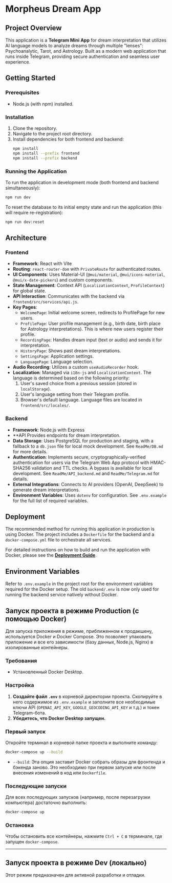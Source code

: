 # Morpheus Dream App

## Project Overview
This application is a **Telegram Mini App** for dream interpretation that utilizes AI language models to analyze dreams through multiple "lenses": Psychoanalytic, Tarot, and Astrology. Built as a modern web application that runs inside Telegram, providing secure authentication and seamless user experience.

## Getting Started

### Prerequisites
- Node.js (with npm) installed.

### Installation
1. Clone the repository.
2. Navigate to the project root directory.
3. Install dependencies for both frontend and backend:
   ```bash
   npm install
   npm install --prefix frontend
   npm install --prefix backend
   ```

### Running the Application
To run the application in development mode (both frontend and backend simultaneously):
```bash
npm run dev
```

To reset the database to its initial empty state and run the application (this will require re-registration):
```bash
npm run dev:reset
```

## Architecture

### Frontend
- **Framework**: React with Vite
- **Routing**: `react-router-dom` with `PrivateRoute` for authenticated routes.
- **UI Components**: Uses Material-UI (`@mui/material`, `@mui/icons-material`, `@mui/x-date-pickers`) and custom components.
- **State Management**: Context API (`LocalizationContext`, `ProfileContext`) for global state.
- **API Interaction**: Communicates with the backend via `frontend/src/services/api.js`.
- **Key Pages**:
    - `WelcomePage`: Initial welcome screen, redirects to ProfilePage for new users.
    - `ProfilePage`: User profile management (e.g., birth date, birth place for Astrology interpretations). This is where new users register their profile.
    - `RecordingPage`: Handles dream input (text or audio) and sends it for interpretation.
    - `HistoryPage`: Shows past dream interpretations.
    - `SettingsPage`: Application settings.
    - `LanguagePage`: Language selection.
- **Audio Recording**: Utilizes a custom `useAudioRecorder` hook.
- **Localization**: Managed via `i18n-js` and `LocalizationContext`. The language is determined based on the following priority:
    1.  User's saved choice from a previous session (stored in `localStorage`).
    2.  User's language setting from their Telegram profile.
    3.  Browser's default language.
    Language files are located in `frontend/src/locales/`.

### Backend
- **Framework**: Node.js with Express
- **API Provides endpoints for dream interpretation.
- **Data Storage**: Uses PostgreSQL for production and staging, with a fallback to a `db.json` file for local mock development. See `ReadMe/DB.md` for more details.
- **Authentication**: Implements secure, cryptographically-verified authentication for users via the Telegram Web App protocol with HMAC-SHA256 validation and TTL checks. A bypass is available for local development. See `ReadMe/API_backend.md` and `ReadMe/Telegram.md` for details.
- **External Integrations**: Connects to AI providers (OpenAI, DeepSeek) to generate dream interpretations.
- **Environment Variables**: Uses `dotenv` for configuration. See `.env.example` for the full list of required variables.

## Deployment

The recommended method for running this application in production is using Docker. The project includes a `Dockerfile` for the backend and a `docker-compose.yml` file to orchestrate all services.

For detailed instructions on how to build and run the application with Docker, please see the **[Deployment Guide](ReadMe/Deployment.md)**.

## Environment Variables

Refer to `.env.example` in the project root for the environment variables required for the Docker setup. The old `backend/.env` is now only used for running the backend service natively without Docker.

## Запуск проекта в режиме Production (с помощью Docker)

Для запуска приложения в режиме, приближенном к продакшену, используется Docker и Docker Compose. Это позволяет упаковать приложение и все его зависимости (базу данных, Node.js, Nginx) в изолированные контейнеры.

### Требования
- Установленный Docker Desktop.

### Настройка
1.  **Создайте файл `.env`** в корневой директории проекта. Скопируйте в него содержимое из `.env.example` и заполните все необходимые ключи API (`OPENAI_API_KEY`, `GOOGLE_GEOCODING_API_KEY` и т.д.) и токен Telegram-бота.
2.  **Убедитесь, что Docker Desktop запущен.**

### Первый запуск
Откройте терминал в корневой папке проекта и выполните команду:
```bash
docker-compose up --build
```
-   `--build`: Эта опция заставит Docker собрать образы для фронтенда и бэкенда заново. Это необходимо при первом запуске или после внесения изменений в код или `Dockerfile`.

### Последующие запуски
Для всех последующих запусков (например, после перезагрузки компьютера) достаточно выполнить:
```bash
docker-compose up
```

### Остановка
Чтобы остановить все контейнеры, нажмите `Ctrl + C` в терминале, где запущен `docker-compose`.

---

## Запуск проекта в режиме Dev (локально)

Этот режим предназначен для активной разработки и отладки.

